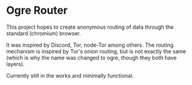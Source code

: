 # Ogre Router

This project hopes to create anonymous routing of data through the standard (chromium) browser.

It was inspired by Discord, Tor, node-Tor among others. The routing mechanism is inspired by Tor's onion routing, but is not exactly the same (which is why the name was changed to ogre, though they both have layers).

Currently still in the works and minimally functional.